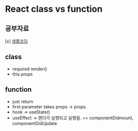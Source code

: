 # React class vs function

## 공부자료
[x] [생활코딩](https://www.youtube.com/playlist?list=PLuHgQVnccGMCEfBwnNGsJCQDiqSWI-edj)

## class 
- required render()
- this.props

## function 
- just return
- first parameter takes props -> props.
- hook -> useState()
- useEffect -> 렌더가 실행되고 실행됨. == componentDidmount, componentDidUpdate